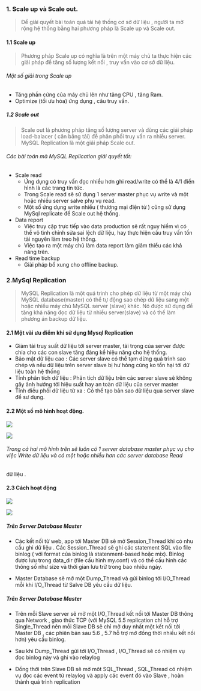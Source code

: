 ### 1. Scale up và Scale out.
> Để giải quyết bài toán quá tải hệ thống cơ sở dữ liệu , người ta mở rộng hệ thống bằng hai phương pháp là Scale up và Scale out.

#### 1.1 Scale up

> Phương pháp Scale up có nghĩa là trên một máy chủ ta thực hiện các giải pháp để tăng số lượng kết nối , truy vấn vào cơ sở dữ liệu.

###### Một số giải trong Scale up
- Tăng phần cứng của máy chủ lên như tăng CPU , tăng Ram.
- Optimize (tối ưu hóa) ứng dụng , câu truy vấn.

##### 1.2 Scale out

> Scale out là phương pháp tăng số lượng server và dùng các giải pháp load-balacer ( cân bằng tải) để phân phối truy vấn ra nhiều server.
MySQL Replication là một giải pháp Scale out.

###### Các bài toán mà MySQL Replication giải quyết tốt:
- Scale read 
	- Ứng dụng có truy vấn đọc nhiều hơn ghi read/write có thể là 4/1 điển hình là các trang tin tức. 
	- Trong Scale read sẽ sử dụng 1 server master phục vụ write và một hoặc nhiều server salve phụ vụ read.
	- Một số ứng dụng write nhiều ( thương mại điện tử ) cũng sử dụng MySql replicate để Scale out hệ thống. 
- Data report
	- Việc truy cập trực tiếp vào data production sẽ rất nguy hiểm vì có thể vô tình chỉnh sửa sai lệch dữ liệu, hay thực hiện câu truy vấn tốn tài nguyên làm treo hệ thống.
	- Việc tạo ra một máy chủ làm data report làm giảm thiểu các khả năng trên.
- Read time backup
	- Giải pháp bổ xung cho offline backup.
### 2.MySql Replication

> MySQL Replication là một quá trình cho phép dữ liệu từ một máy chủ MySQL database(master) có thể tự động sao chép dữ liệu sang một hoặc 
nhiều máy chủ MySQL server (slave) khác. Nó được sử dụng để tăng khả năng đọc dữ liệu từ nhiều server(slave) và có thể làm phương án backup 
dữ liệu.

#### 2.1 Một vài ưu điểm khi sử dụng Mysql Replication
- Giảm tải truy suất dữ liệu tới server master, tải trọng của server được chia cho các con slave tăng đáng kể hiệu năng cho hệ thống.
- Bảo mật dữ liệu cao : Các server slave có thể tạm dừng quá trình sao chép và nếu dữ liệu trên server slave bị hư hỏng cũng ko tổn hại tới dữ liệu toàn hệ thống
- Tính phân tích dữ liệu : Phân tích dữ liệu trên các server slave sẽ không gây ảnh hướng tới hiệu suất hay an toàn dữ liệu của server master
- Tính điều phối dữ liệu từ xa : Có thể tạo bản sao dữ liệu qua server slave để sư dụng.
 
#### 2.2 Một số mô hình hoạt động.

![](images/21.png)

![](images/23.png)

###### Trong cả hai mô hình trên sẽ luôn có 1 server database master phục vụ cho việc Write dữ liệu và có một hoặc nhiều hơn các server database Read
dữ liệu .  

#### 2.3 Cách hoạt động


![](images/22.png)


![](images/24.png)


##### Trên Server Database Master
- Các kết nối từ web, app tới Master DB sẽ mở Session_Thread khi có nhu cầu ghi dữ liệu . Các Session_Thread sẽ ghi các statement SQL vào file
binlog ( với format của binlog là statenment-based hoặc mix). Binlog được lưu trong data_dir (file cấu hình my.conf) và có thể cấu hình các thông số
như size và thời gian lưu trữ trong bao nhiêu ngày.

- Master Database sẽ mở một Dump_Thread và gửi binlog tới I/O_Thread mỗi khi I/O_Thread từ Salve DB yêu cầu dữ liệu.

##### Trên Server Database Master
- Trên mỗi Slave server sẽ mở một I/O_Thread kết nối tới  Master DB thông qua Network , giao thức TCP (với MySQL 5.5 replication chỉ hỗ trợ Single_Thread nên mỗi
Slave DB sẽ chỉ mở duy nhất một kết nối tới Master DB , các phiên bản sau 5.6  , 5.7 hỗ trợ mở đồng thời nhiều kết nối hơn) yêu cầu binlog.

- Sau khi Dump_Thread gửi tới I/O_Thread , I/O_Thread sẽ có nhiệm vụ đọc binlog này và ghi vào relaylog

- Đồng thời trên Slave DB sẽ mở môt SQL_Thread , SQL_Thread có nhiệm vụ đọc các event từ relaylog và apply các event đó vào Slave , hoàn thành quá trình replication  